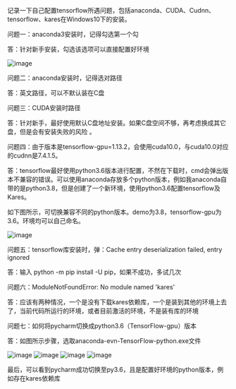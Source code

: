 记录一下自己配置tensorflow所遇问题，包括anaconda、CUDA、Cudnn、tensorflow、kares在Windows10下的安装。

问题一：anaconda3安装时，记得勾选第一个勾 

答：针对新手安装，勾选该选项可以直接配置好环境 

![image](https://user-images.githubusercontent.com/92359626/143460717-993bf7d6-ead1-4bb5-b9f6-5795674450fd.png)

问题二：anaconda安装时，记得选对路径

答：英文路径，可以不默认装在C盘

问题三：CUDA安装时路径

答：针对新手，最好使用默认C盘地址安装。如果C盘空间不够，再考虑换成其它盘，但是会有安装失败的风险 。

问题四：由于版本是tensorflow-gpu=1.13.2，会使用cuda10.0，与cuda10.0对应的cudnn是7.4.1.5。

答：tensorflow最好使用python3.6版本进行配置，不然在下载时，cmd会弹出版本不兼容的错误。可以使用anaconda存放多个python版本，例如我anaconda自带的是python3.8，但是创建了一个新环境，使用python3.6配置tensorflow及Kares。

如下图所示，可切换兼容不同的python版本。demo为3.8，tensorflow-gpu为3.6。环境均可以自己命名。


![image](https://user-images.githubusercontent.com/92359626/143460752-5acfe09c-0f97-4d68-b312-c283a7368f7f.png)

问题五：tensorflow库安装时，弹：Cache entry deserialization failed, entry ignored

答：输入 python -m pip install -U pip，如果不成功，多试几次

问题六：ModuleNotFoundError: No module named 'kares'

答：应该有两种情况，一个是没有下载kares依赖库，一个是装到其他的环境上去了，当前代码所运行的环境，或者目前激活的环境，不是装有库的环境

问题七：如何将pycharm切换成python3.6（TensorFlow-gpu）版本

答：如图所示步骤，选取anaconda-evn-TensorFlow-python.exe文件

![image](https://user-images.githubusercontent.com/92359626/143460787-1d4eaeda-7480-48be-8f22-98c4aa915af2.png)
![image](https://user-images.githubusercontent.com/92359626/143460816-fa0528cb-53f2-430d-a8ce-e3c688108a41.png)
![image](https://user-images.githubusercontent.com/92359626/143460802-5f09484f-461c-46e9-b30c-96d0c54f3e24.png)
![image](https://user-images.githubusercontent.com/92359626/143460832-38ba3d13-b872-4f9d-ad7d-7bccb886a75b.png)

 最后，可以看到pycharm成功切换至py3.6，且是配置好环境的python版本，例如存在kares依赖库

